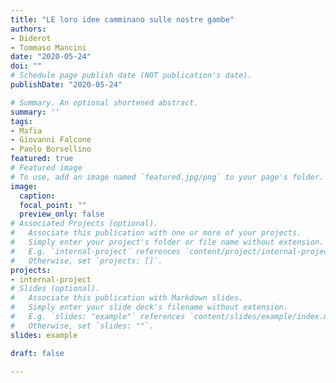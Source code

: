 ```yaml
---
title: "LE loro idee camminano sulle nostre gambe"
authors:
- Diderot
- Tommaso Mancini
date: "2020-05-24"
doi: ""
# Schedule page publish date (NOT publication's date).
publishDate: "2020-05-24"

# Summary. An optional shortened abstract.
summary: ''
tags:
- Mafia
- Giovanni Falcone
- Paolo Borsellino
featured: true
# Featured image
# To use, add an image named `featured.jpg/png` to your page's folder.
image:
  caption:
  focal_point: ""
  preview_only: false
# Associated Projects (optional).
#   Associate this publication with one or more of your projects.
#   Simply enter your project's folder or file name without extension.
#   E.g. `internal-project` references `content/project/internal-project/index.md`.
#   Otherwise, set `projects: []`.
projects:
- internal-project
# Slides (optional).
#   Associate this publication with Markdown slides.
#   Simply enter your slide deck's filename without extension.
#   E.g. `slides: "example"` references `content/slides/example/index.md`.
#   Otherwise, set `slides: ""`.
slides: example

draft: false

---
```

